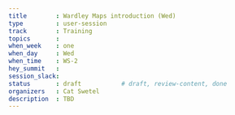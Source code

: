 ```yaml
---
title        : Wardley Maps introduction (Wed)
type         : user-session
track        : Training
topics       : 
when_week    : one
when_day     : Wed
when_time    : WS-2
hey_summit   :
session_slack:
status       : draft           # draft, review-content, done
organizers   : Cat Swetel
description  : TBD
---
```



<!--(add intro)

## WHY

(...)

## What

(...)

## Outcomes

(...)

## References

(...)


## Previous-->
